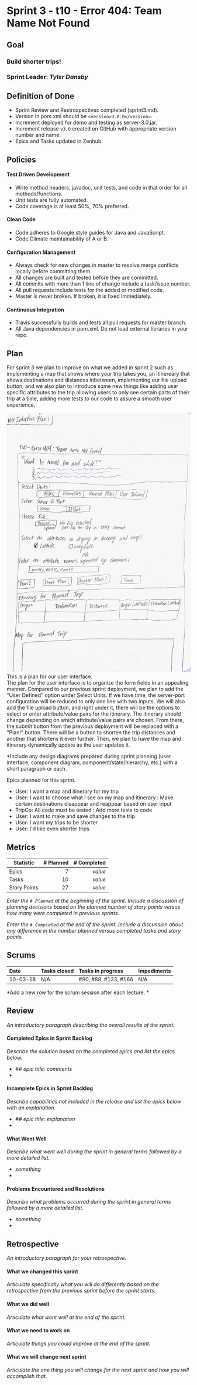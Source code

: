 # Sprint 3 - t10 - Error 404: Team Name Not Found

## Goal

### Build shorter trips!
### Sprint Leader: *Tyler Dansby*

## Definition of Done

* Sprint Review and Restrospectives completed (sprint3.md).
* Version in pom.xml should be `<version>3.0.0</version>`.
* Increment deployed for demo and testing as server-3.0.jar.
* Increment release `v3.0` created on GitHub with appropriate version number and name.
* Epics and Tasks updated in Zenhub.


## Policies

#### Test Driven Development
* Write method headers, javadoc, unit tests, and code in that order for all methods/functions.
* Unit tests are fully automated.
* Code coverage is at least 50%, 70% preferred.
#### Clean Code
* Code adheres to Google style guides for Java and JavaScript.
* Code Climate maintainability of A or B.
#### Configuration Management
* Always check for new changes in master to resolve merge conflicts locally before committing them.
* All changes are built and tested before they are committed.
* All commits with more than 1 line of change include a task/issue number.
* All pull requests include tests for the added or modified code.
* Master is never broken.  If broken, it is fixed immediately.
#### Continuous Integration
* Travis successfully builds and tests all pull requests for master branch.
* All Java dependencies in pom.xml.  Do not load external libraries in your repo. 


## Plan

For sprint 3 we plan to improve on what we added in sprint 2 such as implementing a map that shows where your trip takes you, an itinereary that shows destinations and distances inbetween, implementing our file upload button, and we also plan to introduce some new things like adding user specific attributes to the trip allowing users to only see certain parts of their trip at a time, adding more tests to our code to assure a smooth user experience,

![User Interface Sketch](/team/user_interface_plan_sketch.jpg "Sprint 3 User Interface Plan Sketch")
This is a plan for our user interface.  
The plan for the user interface is to organize the form fields in an appealing manner. Compared to our previous sprint deployment, we plan to add the "User Defined" option under Select Units. If we have time, the server-port configuration will be reduced to only one line with two inputs. We will also add the file upload button, and right under it, there will be the options to select or enter attribute/value pairs for the itinerary. The itinerary should change depending on which attribute/value pairs are chosen. From there, the submit button from the previous deployment will be replaced with a "Plan!" button. There will be a button to shorten the trip distances and another that shortens it even further. Then, we plan to have the map and itinerary dynamically update as the user updates it.

*Include any design diagrams prepared during sprint planning (user interface, component diagram, component/state/hierarchy, etc.) with a short paragraph or each.

Epics planned for this sprint.

* User: I want a map and itinerary for my trip
* User: I want to choose what I see on my map and itinerary : Make certain destinations disappear and reappear based on user input
* TripCo: All code must be tested : Add more tests to code
* User: I want to make and save changes to the trip
* User: I want my trips to be shorter
* User: I'd like even shorter trips


## Metrics

| Statistic | # Planned | # Completed |
| --- | ---: | ---: |
| Epics | 7 | *value* |
| Tasks |  10   | *value* | 
| Story Points |  27  | *value* | 

*Enter the `# Planned` at the beginning of the sprint.  Include a discussion of planning decisions based on the planned number of story points versus how many were completed in previous sprints.*

*Enter the `# Completed` at the end of the sprint.  Include a discussion about any difference in the number planned versus completed tasks and story points.*


## Scrums

| Date | Tasks closed  | Tasks in progress | Impediments |
| :--- | :--- | :--- | :--- |
| 10-03-18 | N/A | #90, #88, #133, #166 | N/A | 

*Add a new row for the scrum session after each lecture. *

## Review

*An introductory paragraph describing the overall results of the sprint.*

#### Completed Epics in Sprint Backlog 

*Describe the solution based on the completed epics and list the epics below.*

* *## epic title: comments*
* 

#### Incomplete Epics in Sprint Backlog 

*Describe capabilities not included in the release and list the epics below with an explanation.*

* *## epic title: explanation*
*

#### What Went Well

*Describe what went well during the sprint in general terms followed by a more detailed list.*

* *something*
*

#### Problems Encountered and Resolutions

*Describe what problems occurred during the sprint in general terms followed by a more detailed list.*

* *something*
*

## Retrospective

*An introductory paragraph for your retrospective.*

#### What we changed this sprint

*Articulate specifically what you will do differently based on the retrospective from the previous sprint before the sprint starts.*

#### What we did well

*Articulate what went well at the end of the sprint.*

#### What we need to work on

*Articulate things you could improve at the end of the sprint.*

#### What we will change next sprint 

*Articulate the one thing you will change for the next sprint and how you will accomplish that.*
